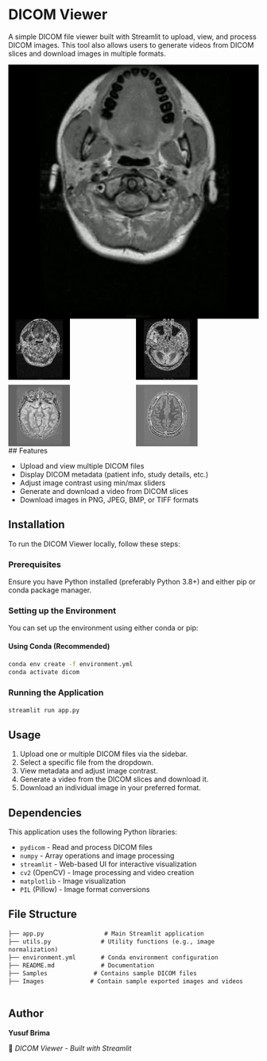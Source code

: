# DICOM Viewer

A simple DICOM file viewer built with Streamlit to upload, view, and process DICOM images. This tool also allows users to generate videos from DICOM slices and download images in multiple formats.

<!-- display the giff  within a div-->
<div style="display: flex; justify-content: center;">
  <img src="images/output.gif" alt="Video Demo" style="width: 512px; height: 512px;">
</div>

<!-- display 4 images in a 2x2 grid -->
<div style="display: grid; grid-template-columns: repeat(2, 1fr); gap: 10px;">
  <img src="images/brain_001.jpg" alt="Image 1" style="width: 50%; height: auto;">
  <img src="images/brain_005.jpg" alt="Image 2" style="width: 50%; height: auto;">
  <img src="images/brain_010.jpg" alt="Image 3" style="width: 50%; height: auto;">
  <img src="images/brain_017.jpg" alt="Image 4" style="width: 50%; height: auto;">
</div>
## Features

- Upload and view multiple DICOM files
- Display DICOM metadata (patient info, study details, etc.)
- Adjust image contrast using min/max sliders
- Generate and download a video from DICOM slices
- Download images in PNG, JPEG, BMP, or TIFF formats

## Installation

To run the DICOM Viewer locally, follow these steps:

### Prerequisites
Ensure you have Python installed (preferably Python 3.8+) and either pip or conda package manager.

### Setting up the Environment

You can set up the environment using either conda or pip:

#### Using Conda (Recommended)
```bash
conda env create -f environment.yml
conda activate dicom
```

### Running the Application

```bash
streamlit run app.py
```

## Usage

1. Upload one or multiple DICOM files via the sidebar.
2. Select a specific file from the dropdown.
3. View metadata and adjust image contrast.
4. Generate a video from the DICOM slices and download it.
5. Download an individual image in your preferred format.

## Dependencies

This application uses the following Python libraries:
- `pydicom` - Read and process DICOM files
- `numpy` - Array operations and image processing
- `streamlit` - Web-based UI for interactive visualization
- `cv2` (OpenCV) - Image processing and video creation
- `matplotlib` - Image visualization
- `PIL` (Pillow) - Image format conversions

## File Structure
```
├── app.py                 # Main Streamlit application
├── utils.py              # Utility functions (e.g., image normalization)
├── environment.yml       # Conda environment configuration
├── README.md             # Documentation
├── Samples             # Contains sample DICOM files
├── Images             # Contain sample exported images and videos


```

## Author

**Yusuf Brima**

🚀 *DICOM Viewer - Built with Streamlit*